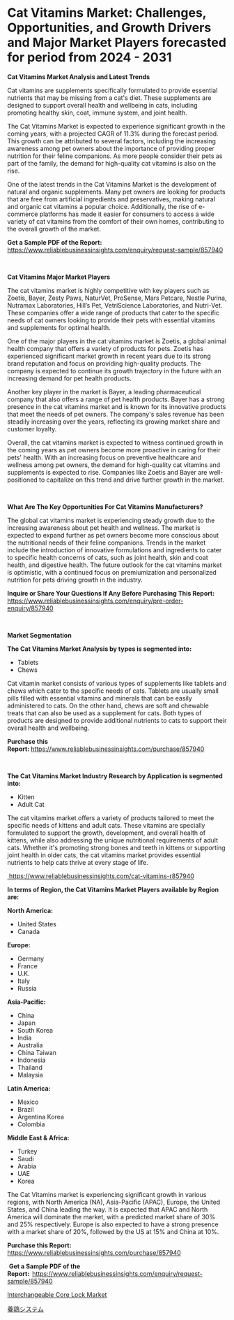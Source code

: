 <p><h1>Cat Vitamins Market: Challenges, Opportunities, and Growth Drivers and Major Market Players forecasted for period from 2024 - 2031</h1></p><p><strong>Cat Vitamins Market Analysis and Latest Trends</strong></p>
<p><p>Cat vitamins are supplements specifically formulated to provide essential nutrients that may be missing from a cat's diet. These supplements are designed to support overall health and wellbeing in cats, including promoting healthy skin, coat, immune system, and joint health.</p><p>The Cat Vitamins Market is expected to experience significant growth in the coming years, with a projected CAGR of 11.3% during the forecast period. This growth can be attributed to several factors, including the increasing awareness among pet owners about the importance of providing proper nutrition for their feline companions. As more people consider their pets as part of the family, the demand for high-quality cat vitamins is also on the rise.</p><p>One of the latest trends in the Cat Vitamins Market is the development of natural and organic supplements. Many pet owners are looking for products that are free from artificial ingredients and preservatives, making natural and organic cat vitamins a popular choice. Additionally, the rise of e-commerce platforms has made it easier for consumers to access a wide variety of cat vitamins from the comfort of their own homes, contributing to the overall growth of the market.</p></p>
<p><strong>Get a Sample PDF of the Report:&nbsp;</strong> <a href="https://www.reliablebusinessinsights.com/enquiry/request-sample/857940">https://www.reliablebusinessinsights.com/enquiry/request-sample/857940</a></p>
<p>&nbsp;</p>
<p><strong>Cat Vitamins Major Market Players</strong></p>
<p><p>The cat vitamins market is highly competitive with key players such as Zoetis, Bayer, Zesty Paws, NaturVet, ProSense, Mars Petcare, Nestle Purina, Nutramax Laboratories, Hill’s Pet, VetriScience Laboratories, and Nutri-Vet. These companies offer a wide range of products that cater to the specific needs of cat owners looking to provide their pets with essential vitamins and supplements for optimal health.</p><p>One of the major players in the cat vitamins market is Zoetis, a global animal health company that offers a variety of products for pets. Zoetis has experienced significant market growth in recent years due to its strong brand reputation and focus on providing high-quality products. The company is expected to continue its growth trajectory in the future with an increasing demand for pet health products.</p><p>Another key player in the market is Bayer, a leading pharmaceutical company that also offers a range of pet health products. Bayer has a strong presence in the cat vitamins market and is known for its innovative products that meet the needs of pet owners. The company's sales revenue has been steadily increasing over the years, reflecting its growing market share and customer loyalty.</p><p>Overall, the cat vitamins market is expected to witness continued growth in the coming years as pet owners become more proactive in caring for their pets' health. With an increasing focus on preventive healthcare and wellness among pet owners, the demand for high-quality cat vitamins and supplements is expected to rise. Companies like Zoetis and Bayer are well-positioned to capitalize on this trend and drive further growth in the market.</p></p>
<p>&nbsp;</p>
<p><strong>What Are The Key Opportunities For Cat Vitamins Manufacturers?</strong></p>
<p><p>The global cat vitamins market is experiencing steady growth due to the increasing awareness about pet health and wellness. The market is expected to expand further as pet owners become more conscious about the nutritional needs of their feline companions. Trends in the market include the introduction of innovative formulations and ingredients to cater to specific health concerns of cats, such as joint health, skin and coat health, and digestive health. The future outlook for the cat vitamins market is optimistic, with a continued focus on premiumization and personalized nutrition for pets driving growth in the industry.</p></p>
<p><strong>Inquire or Share Your Questions If Any Before Purchasing This Report:</strong> <a href="https://www.reliablebusinessinsights.com/enquiry/pre-order-enquiry/857940">https://www.reliablebusinessinsights.com/enquiry/pre-order-enquiry/857940</a></p>
<p>&nbsp;</p>
<p><strong>Market Segmentation</strong></p>
<p><strong>The Cat Vitamins Market Analysis by types is segmented into:</strong></p>
<p><ul><li>Tablets</li><li>Chews</li></ul></p>
<p><p>Cat vitamin market consists of various types of supplements like tablets and chews which cater to the specific needs of cats. Tablets are usually small pills filled with essential vitamins and minerals that can be easily administered to cats. On the other hand, chews are soft and chewable treats that can also be used as a supplement for cats. Both types of products are designed to provide additional nutrients to cats to support their overall health and wellbeing.</p></p>
<p><strong>Purchase this Report:&nbsp;</strong><a href="https://www.reliablebusinessinsights.com/purchase/857940">https://www.reliablebusinessinsights.com/purchase/857940</a></p>
<p>&nbsp;</p>
<p><strong>The Cat Vitamins Market Industry Research by Application is segmented into:</strong></p>
<p><ul><li>Kitten</li><li>Adult Cat</li></ul></p>
<p><p>The cat vitamins market offers a variety of products tailored to meet the specific needs of kittens and adult cats. These vitamins are specially formulated to support the growth, development, and overall health of kittens, while also addressing the unique nutritional requirements of adult cats. Whether it's promoting strong bones and teeth in kittens or supporting joint health in older cats, the cat vitamins market provides essential nutrients to help cats thrive at every stage of life.</p></p>
<p><a href="https://www.reliablebusinessinsights.com/cat-vitamins-r857940">&nbsp;https://www.reliablebusinessinsights.com/cat-vitamins-r857940</a></p>
<p><strong>In terms of Region, the Cat Vitamins Market Players available by Region are:</strong></p>
<p>
    <p> <strong> North America: </strong>
        <ul>
            <li>United States</li>
            <li>Canada</li>
        </ul>
        </p> 
    <p> <strong> Europe: </strong>
        <ul>
            <li>Germany</li>
            <li>France</li>
            <li>U.K.</li>
            <li>Italy</li>
            <li>Russia</li>
        </ul>
        </p> 
    <p> <strong> Asia-Pacific: </strong>
        <ul>
            <li>China</li>
            <li>Japan</li>
            <li>South Korea</li>
            <li>India</li>
            <li>Australia</li>
            <li>China Taiwan</li>
            <li>Indonesia</li>
            <li>Thailand</li>
            <li>Malaysia</li>
        </ul>
        </p> 
    <p> <strong> Latin America: </strong>
        <ul>
            <li>Mexico</li>
            <li>Brazil</li>
            <li>Argentina Korea</li>
            <li>Colombia</li>
        </ul>
        </p> 
    <p> <strong> Middle East & Africa: </strong>
        <ul>
            <li>Turkey</li>
            <li>Saudi</li>
            <li>Arabia</li>
            <li>UAE</li>
            <li>Korea</li>
        </ul>
    </p>
    </p>
<p><p>The Cat Vitamins market is experiencing significant growth in various regions, with North America (NA), Asia-Pacific (APAC), Europe, the United States, and China leading the way. It is expected that APAC and North America will dominate the market, with a predicted market share of 30% and 25% respectively. Europe is also expected to have a strong presence with a market share of 20%, followed by the US at 15% and China at 10%.</p></p>
<p><strong>Purchase this Report: </strong><a href="https://www.reliablebusinessinsights.com/purchase/857940">https://www.reliablebusinessinsights.com/purchase/857940</a></p>
<p>&nbsp;<strong>Get a Sample PDF of the Report:&nbsp;&nbsp;</strong><a href="https://www.reliablebusinessinsights.com/enquiry/request-sample/857940">https://www.reliablebusinessinsights.com/enquiry/request-sample/857940</a></p>
<p><strong></strong></p>
<p><p><a href="https://github.com/rakibtthstu9900/Market-Research-Report-List-1/blob/main/interchangeable-core-lock-market.md">Interchangeable Core Lock Market</a></p><p><a href="https://medium.com/@raquelrreese22024/%E5%AE%B6%E7%A6%BD%E9%A4%8A%E6%AE%96%E3%82%B7%E3%82%B9%E3%83%86%E3%83%A0%E5%B8%82%E5%A0%B4%E3%81%AE%E8%A6%8F%E6%A8%A1%E3%81%A8%E3%82%B7%E3%82%A7%E3%82%A2%E5%88%86%E6%9E%90-%E6%88%90%E9%95%B7%E3%83%88%E3%83%AC%E3%83%B3%E3%83%89%E3%81%A8%E4%BA%88%E6%B8%AC2024-2031-dc1a462d45a4">養鶏システム</a></p></p>